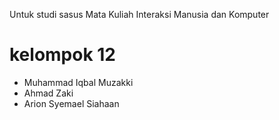 Untuk studi sasus Mata Kuliah Interaksi Manusia dan Komputer

# kelompok 12
- Muhammad Iqbal Muzakki
- Ahmad Zaki
- Arion Syemael Siahaan